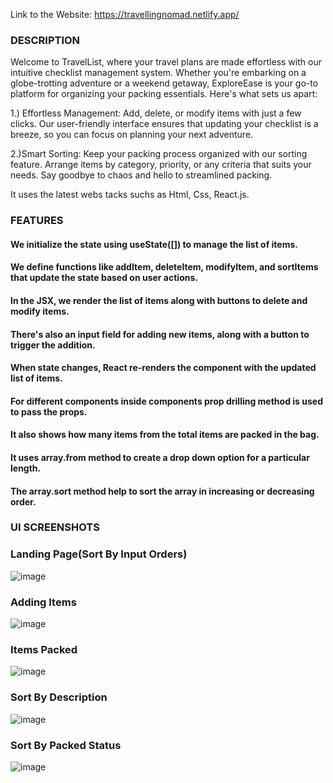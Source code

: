 Link to the Website: https://travellingnomad.netlify.app/

### DESCRIPTION

Welcome to TravelList, where your travel plans are made effortless with our intuitive checklist management system. Whether you're embarking on a globe-trotting adventure or a weekend getaway, ExploreEase is your go-to platform for organizing your packing essentials. Here's what sets us apart:


1.) Effortless Management: Add, delete, or modify items with just a few clicks. Our user-friendly interface ensures that updating your checklist is a breeze, so you can focus on planning your next adventure.

2.)Smart Sorting: Keep your packing process organized with our sorting feature. Arrange items by category, priority, or any criteria that suits your needs. Say goodbye to chaos and hello to streamlined packing.

It uses the latest webs tacks suchs as Html, Css, React.js.

### FEATURES
#### We initialize the state using useState([]) to manage the list of items.
#### We define functions like addItem, deleteItem, modifyItem, and sortItems that update the state based on user actions.
#### In the JSX, we render the list of items along with buttons to delete and modify items.
#### There's also an input field for adding new items, along with a button to trigger the addition.
#### When state changes, React re-renders the component with the updated list of items.
#### For different components inside components prop drilling method is used to pass the props.
#### It also shows how many items from the total items are packed in the bag.
#### It uses array.from method to create a drop down option for a particular length.
#### The array.sort method help to sort the array in increasing or decreasing order.


### UI SCREENSHOTS

### Landing Page(Sort By Input Orders)
![image](https://github.com/PavitrankMishra/TravelList/assets/90948148/caa5e98b-d683-4268-a917-dbcc603ae788)

### Adding Items
![image](https://github.com/PavitrankMishra/TravelList/assets/90948148/164f94b6-3eef-40fb-a261-cff24358babc)

### Items Packed
![image](https://github.com/PavitrankMishra/TravelList/assets/90948148/c3152a48-7e6c-4504-a456-0e3609a5716d)

### Sort By Description
![image](https://github.com/PavitrankMishra/TravelList/assets/90948148/ac4bf9de-c16c-4be4-bea3-df61f8983a5d)

### Sort By Packed Status
![image](https://github.com/PavitrankMishra/TravelList/assets/90948148/4b597ef0-9919-4655-b785-78eaf7adeafb)

